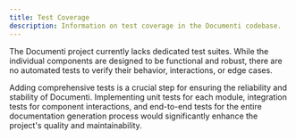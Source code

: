 ```yaml
---
title: Test Coverage
description: Information on test coverage in the Documenti codebase.
---
```


The Documenti project currently lacks dedicated test suites. While the individual components are designed to be functional and robust, there are no automated tests to verify their behavior, interactions, or edge cases. 

Adding comprehensive tests is a crucial step for ensuring the reliability and stability of Documenti. Implementing unit tests for each module, integration tests for component interactions, and end-to-end tests for the entire documentation generation process would significantly enhance the project's quality and maintainability. 


